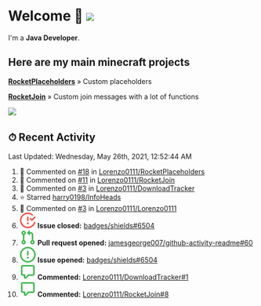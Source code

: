 # Welcome 👋 ![](https://hit.yhype.me/github/profile?user_id=69311874)

I'm a **Java Developer**.

## Here are my main minecraft projects

**[RocketPlaceholders](https://github.com/Lorenzo0111/RocketPlaceholders)** » Custom placeholders

**[RocketJoin](https://github.com/Lorenzo0111/RocketJoin)** » Custom join messages with a lot of functions

[![](https://github-readme-stats.vercel.app/api?username=Lorenzo0111&show_icons=true&count_private=true)](https://github.com/Lorenzo0111)

## ⏱ Recent Activity

<!--RECENT_ACTIVITY:last_update-->
Last Updated: Wednesday, May 26th, 2021, 12:52:44 AM
<!--RECENT_ACTIVITY:last_update_end-->

<!--RECENT_ACTIVITY:start-->
1. 💬 Commented on [#18](https://github.com/Lorenzo0111/RocketPlaceholders/pull/18#issuecomment-848054108) in [Lorenzo0111/RocketPlaceholders](https://github.com/Lorenzo0111/RocketPlaceholders)
2. 💬 Commented on [#11](https://github.com/Lorenzo0111/RocketJoin/pull/11#issuecomment-848053891) in [Lorenzo0111/RocketJoin](https://github.com/Lorenzo0111/RocketJoin)
3. 💬 Commented on [#3](https://github.com/Lorenzo0111/DownloadTracker/pull/3#issuecomment-848053597) in [Lorenzo0111/DownloadTracker](https://github.com/Lorenzo0111/DownloadTracker)
4. ⭐ Starred [harry0198/InfoHeads](https://github.com/harry0198/InfoHeads)
5. 💬 Commented on [#3](https://github.com/Lorenzo0111/Lorenzo0111/pull/3#issuecomment-846988019) in [Lorenzo0111/Lorenzo0111](https://github.com/Lorenzo0111/Lorenzo0111)
6. ![issueClosed] **Issue closed:** [badges/shields#6504](https://github.com/badges/shields/issues/6504)
7. ![pullRequestOpened] **Pull request opened:** [jamesgeorge007/github-activity-readme#60](https://github.com/jamesgeorge007/github-activity-readme/pull/60)
8. ![issueOpened] **Issue opened:** [badges/shields#6504](https://github.com/badges/shields/issues/6504)
9. ![comment] **Commented:** [Lorenzo0111/DownloadTracker#1](https://github.com/Lorenzo0111/DownloadTracker/issues/1)
10. ![comment] **Commented:** [Lorenzo0111/RocketJoin#8](https://github.com/Lorenzo0111/RocketJoin/issues/8)
<!--RECENT_ACTIVITY:end-->

[issueOpened]: https://github.com/Lorenzo0111/Lorenzo0111/raw/main/media/IssueOpened.svg
[issueClosed]: https://github.com/Lorenzo0111/Lorenzo0111/raw/main/media/IssueClosed.svg
[pullRequestOpened]: https://github.com/Lorenzo0111/Lorenzo0111/raw/main/media/PullRequestOpened.svg
[pullRequestClosed]: https://github.com/Lorenzo0111/Lorenzo0111/raw/main/media/PullRequestClosed.svg
[pullRequestMerged]: https://github.com/Lorenzo0111/Lorenzo0111/raw/main/media/PullRequestMerged.svg
[comment]: https://github.com/Lorenzo0111/Lorenzo0111/raw/main/media/Comment.svg
